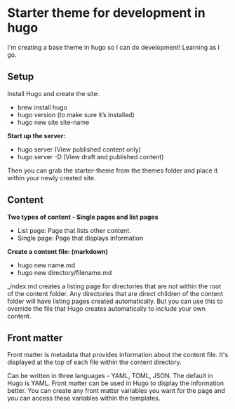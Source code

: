 # Starter theme for development in hugo

I'm creating a base theme in hugo so I can do development! Learning as I go. 
## Setup
Install Hugo and create the site:
- brew install hugo
- hugo version (to make sure it’s installed)
- hugo new site site-name

**Start up the server:**
- hugo server (View published content only)
- hugo server -D (View draft and published content)

Then you can grab the starter-theme from the themes folder and place it within your newly created site.

## Content
**Two types of content - Single pages and list pages**
- List page: Page that lists other content.
- Single page: Page that displays information

**Create a content file: (markdown)**
- hugo new name.md
- hugo new directory/filename.md

_index.md creates a listing page for directories that are not within the root of the content folder. Any directories that are direct children of the content folder will have listing pages created automatically. But you can use this to override the file that Hugo creates automatically to include your own content. 

## Front matter
Front matter is metadata that provides information about the content file. It's displayed at the top of each file within the content directory. 

Can be written in three languages - YAML, TOML, JSON. The default in Hugo is YAML. 
Front matter can be used in Hugo to display the information better. 
You can create any front matter variables you want for the page and you can access these variables within the templates. 